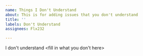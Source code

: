 ```yaml
---
name: Things I Don't Understand
about: This is for adding issues that you don't understand
title: ''
labels: Don't Understand
assignees: Flx232

---
```


I don't understand <fill in what you don't here>
